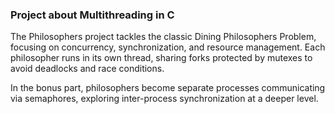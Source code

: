 ### Project about Multithreading in C

The Philosophers project tackles the classic Dining Philosophers Problem, focusing on concurrency, synchronization, and resource management.
Each philosopher runs in its own thread, sharing forks protected by mutexes to avoid deadlocks and race conditions.

In the bonus part, philosophers become separate processes communicating via semaphores, exploring inter-process synchronization at a deeper level.
